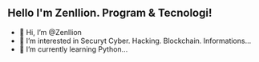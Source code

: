 ## Hello I'm Zenllion. Program & Tecnologi!
- 👋 Hi, I’m @Zenllion
- 👀 I’m interested in Securyt Cyber. Hacking. Blockchain. Informations...
- 🌱 I’m currently learning Python...


<!---
Zenllion/Zenllion is a ✨ special ✨ repository because its `README.md` (this file) appears on your GitHub profile.
You can click the Preview link to take a look at your changes.
--->
